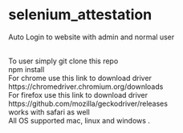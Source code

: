 # selenium_attestation
Auto Login to website with admin and normal user

<br>
To user simply git clone this repo <br>
npm install <br>
For chrome use this link to download driver https://chromedriver.chromium.org/downloads <br>
For firefox use this link to download driver https://github.com/mozilla/geckodriver/releases <br>
works with safari as well <br>
All OS supported mac, linux and windows .
